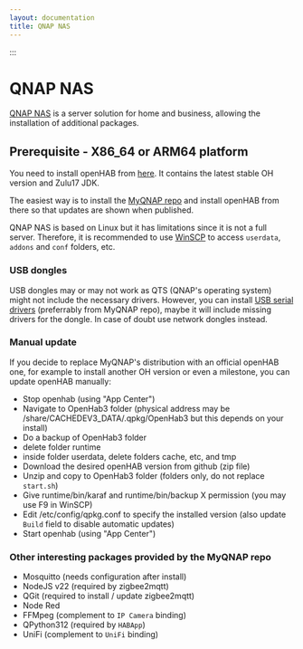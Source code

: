 ```yaml
---
layout: documentation
title: QNAP NAS
---
```


:::

# QNAP NAS

[QNAP NAS](https://www.qnap.com/en) is a server solution for home and business, allowing the installation of additional packages.

## Prerequisite - X86_64 or ARM64 platform

You need to install openHAB from [here](https://www.myqnap.org/product/openhab/). It contains the latest stable OH version and Zulu17 JDK.

The easiest way is to install the [MyQNAP repo](https://www.myqnap.org/install-the-repo/) and install openHAB from there so that updates are shown when published.

QNAP NAS is based on Linux but it has limitations since it is not a full server. Therefore, it is recommended to use [WinSCP](https://winscp.net/eng/index.php) to access `userdata`, `addons` and `conf` folders, etc.

### USB dongles

USB dongles may or may not work as QTS (QNAP's operating system) might not include the necessary drivers. However, you can install [USB serial drivers](https://www.myqnap.org/product/usb-serial-drivers/) (preferrably from MyQNAP repo), maybe it will include missing drivers for the dongle. In case of doubt use network dongles instead.

### Manual update

If you decide to replace MyQNAP's distribution with an official openHAB one, for example to install another OH version or even a milestone, you can update openHAB manually:

- Stop openhab (using "App Center")
- Navigate to OpenHab3 folder (physical address may be /share/CACHEDEV3_DATA/.qpkg/OpenHab3 but this depends on your install)
- Do a backup of OpenHab3 folder
- delete folder runtime
- inside folder userdata, delete folders cache, etc, and tmp
- Download the desired openHAB version from github (zip file)
- Unzip and copy to OpenHab3 folder (folders only, do not replace `start.sh`)
- Give runtime/bin/karaf and runtime/bin/backup X permission (you may use F9 in WinSCP)
- Edit /etc/config/qpkg.conf to specify the installed version (also update `Build` field to disable automatic updates)
- Start openhab (using "App Center")

### Other interesting packages provided by the MyQNAP repo

- Mosquitto (needs configuration after install)
- NodeJS v22 (required by zigbee2mqtt)
- QGit (required to install / update zigbee2mqtt)
- Node Red
- FFMpeg (complement to `IP Camera` binding)
- QPython312 (required by `HABApp`)
- UniFi (complement to `UniFi` binding)
